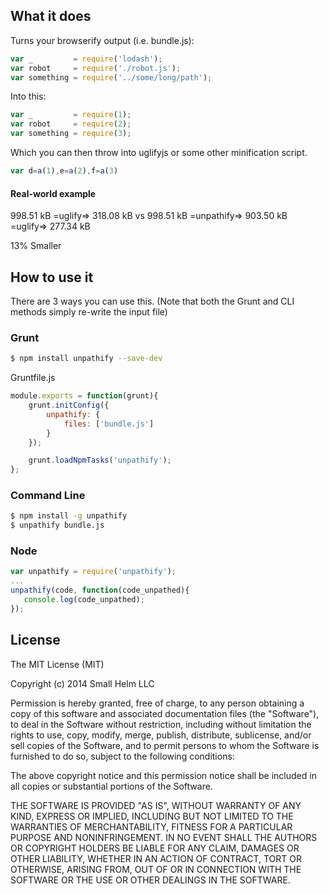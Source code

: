 What it does
------------
Turns your browserify output (i.e. bundle.js):
```javascript
var _         = require('lodash');
var robot     = require('./robot.js');
var something = require('../some/long/path');
```

Into this:
```javascript
var _         = require(1);
var robot     = require(2);
var something = require(3);
```

Which you can then throw into uglifyjs or some other minification script.
```javascript
var d=a(1),e=a(2),f=a(3)
```

#### Real-world example
998.51 kB =uglify=> 318.08 kB
vs
998.51 kB =unpathify=> 903.50 kB =uglify=> 277.34 kB

13% Smaller

How to use it
-------------
There are 3 ways you can use this. (Note that both the Grunt and CLI methods simply  re-write the input file)

### Grunt
```sh
$ npm install unpathify --save-dev
```
Gruntfile.js
```javascript
module.exports = function(grunt){
    grunt.initConfig({
        unpathify: {
            files: ['bundle.js']
        }
    });

    grunt.loadNpmTasks('unpathify');
};
```

### Command Line
```sh
$ npm install -g unpathify
$ unpathify bundle.js
```

### Node
```javascript
var unpathify = require('unpathify');
...
unpathify(code, function(code_unpathed){
   console.log(code_unpathed);
});
```

License
-------
The MIT License (MIT)

Copyright (c) 2014 Small Helm LLC

Permission is hereby granted, free of charge, to any person obtaining a copy
of this software and associated documentation files (the "Software"), to deal
in the Software without restriction, including without limitation the rights
to use, copy, modify, merge, publish, distribute, sublicense, and/or sell
copies of the Software, and to permit persons to whom the Software is
furnished to do so, subject to the following conditions:

The above copyright notice and this permission notice shall be included in all
copies or substantial portions of the Software.

THE SOFTWARE IS PROVIDED "AS IS", WITHOUT WARRANTY OF ANY KIND, EXPRESS OR
IMPLIED, INCLUDING BUT NOT LIMITED TO THE WARRANTIES OF MERCHANTABILITY,
FITNESS FOR A PARTICULAR PURPOSE AND NONINFRINGEMENT. IN NO EVENT SHALL THE
AUTHORS OR COPYRIGHT HOLDERS BE LIABLE FOR ANY CLAIM, DAMAGES OR OTHER
LIABILITY, WHETHER IN AN ACTION OF CONTRACT, TORT OR OTHERWISE, ARISING FROM,
OUT OF OR IN CONNECTION WITH THE SOFTWARE OR THE USE OR OTHER DEALINGS IN THE
SOFTWARE.
